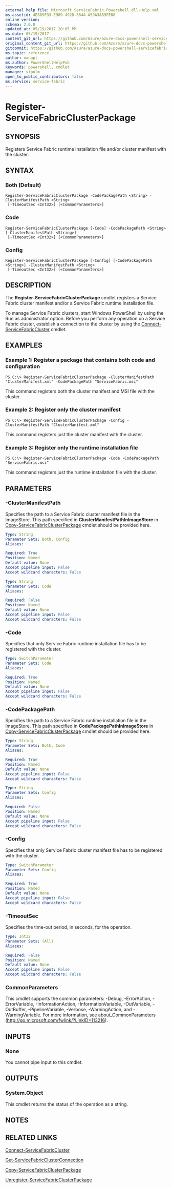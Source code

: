 ```yaml
---
external help file: Microsoft.ServiceFabric.Powershell.dll-Help.xml
ms.assetid: 4E889F33-E989-492D-884A-A59A3A89FE08
online version:
schema: 2.0.0
updated_at: 05/19/2017 20:05 PM
ms.date: 05/19/2017
content_git_url: https://github.com/Azure/azure-docs-powershell-servicefabric/blob/master/Service-Fabric-cmdlets/ServiceFabric/vlatest/Register-ServiceFabricClusterPackage.md
original_content_git_url: https://github.com/Azure/azure-docs-powershell-servicefabric/blob/master/Service-Fabric-cmdlets/ServiceFabric/vlatest/Register-ServiceFabricClusterPackage.md
gitcommit: https://github.com/Azure/azure-docs-powershell-servicefabric/blob/8d4c81aabdfff50fd2bedea27942bd6899fa7bd1
ms.topic: reference
author: oanapl
ms.author: PowerShellHelpPub
keywords: powershell, cmdlet
manager: vipulm
open_to_public_contributors: false
ms.service: service-fabric
---
```


# Register-ServiceFabricClusterPackage

## SYNOPSIS
Registers Service Fabric runtime installation file and/or cluster manifest with the cluster.

## SYNTAX

### Both (Default)
```
Register-ServiceFabricClusterPackage -CodePackagePath <String> -ClusterManifestPath <String>
 [-TimeoutSec <Int32>] [<CommonParameters>]
```

### Code
```
Register-ServiceFabricClusterPackage [-Code] -CodePackagePath <String> [-ClusterManifestPath <String>]
 [-TimeoutSec <Int32>] [<CommonParameters>]
```

### Config
```
Register-ServiceFabricClusterPackage [-Config] [-CodePackagePath <String>] -ClusterManifestPath <String>
 [-TimeoutSec <Int32>] [<CommonParameters>]
```

## DESCRIPTION
The **Register-ServiceFabricClusterPackage** cmdlet registers a Service Fabric cluster manifest and/or a Service Fabric runtime installation file.

To manage Service Fabric clusters, start Windows PowerShell by using the Run as administrator option.
Before you perform any operation on a Service Fabric cluster, establish a connection to the cluster by using the [Connect-ServiceFabricCluster](./Connect-ServiceFabricCluster.md) cmdlet.

## EXAMPLES

### Example 1: Register a package that contains both code and configuration
```
PS C:\> Register-ServiceFabricClusterPackage -ClusterManifestPath "ClusterManifest.xml" -CodePackagePath "ServiceFabric.msi"
```

This command registers both the cluster manifest and MSI file with the cluster.

### Example 2: Register only the cluster manifest
```
PS C:\> Register-ServiceFabricClusterPackage -Config -ClusterManifestPath "ClusterManifest.xml"
```

This command registers just the cluster manifest with the cluster.

### Example 3: Register only the runtime installation file
```
PS C:\> Register-ServiceFabricClusterPackage -Code -CodePackagePath "ServiceFabric.msi"
```

This command registers just the runtime installation file with the cluster.

## PARAMETERS

### -ClusterManifestPath
Specifies the path to a Service Fabric cluster manifest file in the ImageStore. This path specified in **ClusterManifestPathInImageStore** in [Copy-ServiceFabricClusterPackage](.\Copy-ServiceFabricClusterPackage.md) cmdlet should be provided here.

```yaml
Type: String
Parameter Sets: Both, Config
Aliases: 

Required: True
Position: Named
Default value: None
Accept pipeline input: False
Accept wildcard characters: False
```

```yaml
Type: String
Parameter Sets: Code
Aliases: 

Required: False
Position: Named
Default value: None
Accept pipeline input: False
Accept wildcard characters: False
```

### -Code
Specifies that only Service Fabric runtime installation file has to be registered with the cluster.

```yaml
Type: SwitchParameter
Parameter Sets: Code
Aliases: 

Required: True
Position: Named
Default value: None
Accept pipeline input: False
Accept wildcard characters: False
```

### -CodePackagePath
Specifies the path to a Service Fabric runtime installation file in the ImageStore. This path specified in **CodePackagePathInImageStore** in [Copy-ServiceFabricClusterPackage](.\Copy-ServiceFabricClusterPackage.md) cmdlet should be provided here.

```yaml
Type: String
Parameter Sets: Both, Code
Aliases: 

Required: True
Position: Named
Default value: None
Accept pipeline input: False
Accept wildcard characters: False
```

```yaml
Type: String
Parameter Sets: Config
Aliases: 

Required: False
Position: Named
Default value: None
Accept pipeline input: False
Accept wildcard characters: False
```

### -Config
Specifies that only Service Fabric cluster manifest file has to be registered with the cluster.

```yaml
Type: SwitchParameter
Parameter Sets: Config
Aliases: 

Required: True
Position: Named
Default value: None
Accept pipeline input: False
Accept wildcard characters: False
```

### -TimeoutSec
Specifies the time-out period, in seconds, for the operation.

```yaml
Type: Int32
Parameter Sets: (All)
Aliases: 

Required: False
Position: Named
Default value: None
Accept pipeline input: False
Accept wildcard characters: False
```

### CommonParameters
This cmdlet supports the common parameters: -Debug, -ErrorAction, -ErrorVariable, -InformationAction, -InformationVariable, -OutVariable, -OutBuffer, -PipelineVariable, -Verbose, -WarningAction, and -WarningVariable. For more information, see about_CommonParameters (http://go.microsoft.com/fwlink/?LinkID=113216).

## INPUTS

### None
You cannot pipe input to this cmdlet.

## OUTPUTS

### System.Object
This cmdlet returns the status of the operation as a string.

## NOTES

## RELATED LINKS

[Connect-ServiceFabricCluster](./Connect-ServiceFabricCluster.md)

[Get-ServiceFabricClusterConnection](./Get-ServiceFabricClusterConnection.md)

[Copy-ServiceFabricClusterPackage](./Copy-ServiceFabricClusterPackage.md)

[Unregister-ServiceFabricClusterPackage](./Unregister-ServiceFabricClusterPackage.md)
